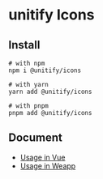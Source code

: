 # unitify Icons

## Install

```shell
# with npm
npm i @unitify/icons

# with yarn
yarn add @unitify/icons

# with pnpm
pnpm add @unitify/icons
```

## Document

- [Usage in Vue](https://youzan.github.io/unitify/#/zh-CN/icon)
- [Usage in Weapp](https://youzan.github.io/unitify-weapp/#/icon)
